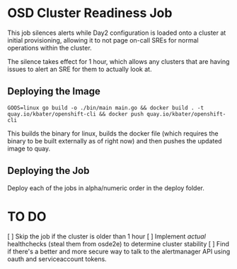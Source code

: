 # OSD Cluster Readiness Job

This job silences alerts while Day2 configuration is loaded onto a cluster at initial provisioning, allowing it to not page on-call SREs for normal operations within the cluster.  

The silence takes effect for 1 hour, which allows any clusters that are having issues to alert an SRE for them to actually look at.

## Deploying the Image

```GOOS=linux go build -o ./bin/main main.go && docker build . -t quay.io/kbater/openshift-cli && docker push quay.io/kbater/openshift-cli```

This builds the binary for linux, builds the docker file (which requires the binary to be built externally as of right now) and then pushes the updated image to quay.

## Deploying the Job

Deploy each of the jobs in alpha/numeric order in the deploy folder.

# TO DO

[ ] Skip the job if the cluster is older than 1 hour
[ ] Implement _actual_ healthchecks (steal them from osde2e) to determine cluster stability
[ ] Find if there's a better and more secure way to talk to the alertmanager API using oauth and serviceaccount tokens.
